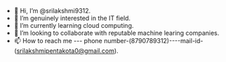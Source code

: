 - 👋 Hi, I’m @srilakshmi9312.
- 👀 I’m genuinely interested in the IT field.
- 🌱 I’m currently learning cloud computing.
- 💞️ I’m looking to collaborate with reputable machine learing companies.
- 📫 How to reach me --- phone number-(8790789312)----mail-id-(srilakshmipentakota0@gmail.com).

<!---
srilakshmi9312/srilakshmi9312 is a ✨ special ✨ repository because its `README.md` (this file) appears on your GitHub profile.
You can click the Preview link to take a look at your changes.
--->
